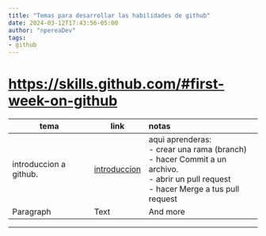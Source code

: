 ```yaml
---
title: "Temas para desarrollar las habilidades de github"
date: 2024-03-12T17:43:56-05:00
author: "npereaDev"
tags: 
- github
---
```



# <https://skills.github.com/#first-week-on-github>


| tema        | link        | notas         |
| ----------- | ----------- |  :----------- |
| introduccion a github.    | [introduccion](https://github.com/skills/introduction-to-github) | aqui aprenderas:<br> - crear una rama (branch)<br> - hacer Commit a un archivo.<br> - abrir un  pull request<br> - hacer Merge a tus  pull request|
| Paragraph   | Text        | And more      |



---




